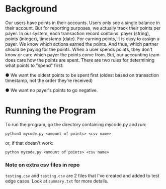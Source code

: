 # Background
Our users have points in their accounts. Users only see a single balance in their account. But for reporting purposes, we actually track their
points per payer. In our system, each transaction record contains: payer (string), points (integer), timestamp (date).
For earning points, it is easy to assign a payer. We know which actions earned the points. And thus, which partner should be paying for the
points.
When a user spends points, they don't know or care which payer the points come from. But, our accounting team does care how the points are
spent. There are two rules for determining what points to "spend" first:

● We want the oldest points to be spent first (oldest based on transaction timestamp, not the order they’re received)

● We want no payer's points to go negative.

# Running the Program
To run the program, go the directory containing mycode.py and run:

`python3 mycode.py <amount of points> <csv name>`

or, if that doesn't work:

`python mycode.py <amount of points> <csv name>`

### Note on extra csv files in repo
`testing.csv` and `testing.csv` are 2 files that I've created and added to test edge cases. Look at `summary.txt` for more details.
